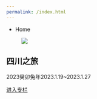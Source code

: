 ```yaml
---
permalink: /index.html
---
```

<div class="text-sm breadcrumbs">
  <ul>
    <li>Home</li> 
  </ul>
</div>
<div class="card bg-base-100 shadow-xl">
  <figure><img src="https://pic.imgdb.cn/item/63d5b347face21e9ef7dae3b.jpg" /></figure>
  <div class="card-body">
    <h2 class="card-title"><i class="ri-upload-line"></i>四川之旅</h2>
    <!-- <i class="ri-download-line"></i> -->
    <p>2023癸卯兔年2023.1.19~2023.1.27</p>
    <div class="card-actions justify-end">
      <a class="btn btn-primary not-prose" href="sczx-index.html">进入专栏</a>
    </div>
  </div>
</div>
